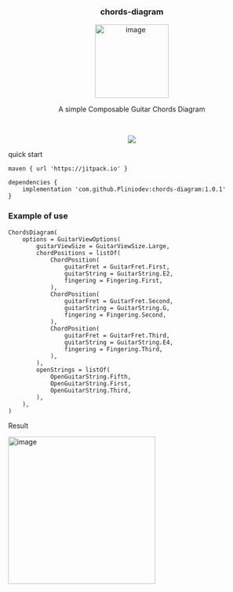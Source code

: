 

<div align="center">
    <h3>
      chords-diagram  
    </h3>
<img width="150" alt="image" src="https://github.com/Pliniodev/chords-diagram/assets/50078639/0891c59e-aa5f-4743-a79f-6f886c75a158">

A simple Composable Guitar Chords Diagram 

<br>



[![](https://jitpack.io/v/Pliniodev/chords-diagram.svg)](https://jitpack.io/#Pliniodev/chords-diagram)
    
</div>





quick start

```
maven { url 'https://jitpack.io' }
```
```
dependencies {
    implementation 'com.github.Pliniodev:chords-diagram:1.0.1'
}
```

<h3>Example of use</h3>

```
ChordsDiagram(
    options = GuitarViewOptions(
        guitarViewSize = GuitarViewSize.Large,
        chordPositions = listOf(
            ChordPosition(
                guitarFret = GuitarFret.First,
                guitarString = GuitarString.E2,
                fingering = Fingering.First,
            ),
            ChordPosition(
                guitarFret = GuitarFret.Second,
                guitarString = GuitarString.G,
                fingering = Fingering.Second,
            ),
            ChordPosition(
                guitarFret = GuitarFret.Third,
                guitarString = GuitarString.E4,
                fingering = Fingering.Third,
            ),
        ),
        openStrings = listOf(
            OpenGuitarString.Fifth,
            OpenGuitarString.First,
            OpenGuitarString.Third,
        ),
    ),
)
```

Result

<img width="300" alt="image" src="https://github.com/Pliniodev/chords-diagram/assets/50078639/39da72f5-9568-4a85-925e-1800fb67f1a7">
